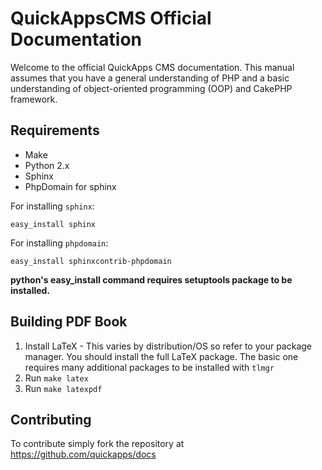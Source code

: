 QuickAppsCMS Official Documentation
===================================

Welcome to the official QuickApps CMS documentation.
This manual assumes that you have a general understanding of PHP and a basic
understanding of object-oriented programming (OOP) and CakePHP framework.


Requirements
------------

* Make
* Python 2.x
* Sphinx
* PhpDomain for sphinx

For installing `sphinx`:

    easy_install sphinx

For installing `phpdomain`:

    easy_install sphinxcontrib-phpdomain


**python's easy_install command requires setuptools package to be installed.**


Building PDF Book
-----------------

1. Install LaTeX - This varies by distribution/OS so refer to your package manager.
   You should install the full LaTeX package.
   The basic one requires many additional packages to be installed with `tlmgr`
2. Run `make latex`
2. Run `make latexpdf`


Contributing
------------

To contribute simply fork the repository at https://github.com/quickapps/docs